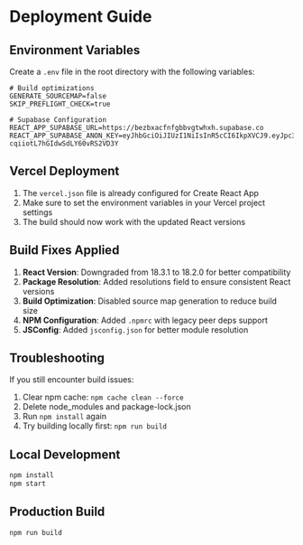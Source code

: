 # Deployment Guide

## Environment Variables

Create a `.env` file in the root directory with the following variables:

```env
# Build optimizations
GENERATE_SOURCEMAP=false
SKIP_PREFLIGHT_CHECK=true

# Supabase Configuration
REACT_APP_SUPABASE_URL=https://bezbxacfnfgbbvgtwhxh.supabase.co
REACT_APP_SUPABASE_ANON_KEY=eyJhbGciOiJIUzI1NiIsInR5cCI6IkpXVCJ9.eyJpc3MiOiJzdXBhYmFzZSIsInJlZiI6ImJlemJ4YWNmbmZnYmJ2Z3R3aHhoIiwicm9sZSI6ImFub24iLCJpYXQiOjE3NTQ0NjI4ODgsImV4cCI6MjA3MDAzODg4OH0.gc5OBKBsjpF8J65-cqiiotL7hGIdwSdLY60vRS2VD3Y
```

## Vercel Deployment

1. The `vercel.json` file is already configured for Create React App
2. Make sure to set the environment variables in your Vercel project settings
3. The build should now work with the updated React versions

## Build Fixes Applied

1. **React Version**: Downgraded from 18.3.1 to 18.2.0 for better compatibility
2. **Package Resolution**: Added resolutions field to ensure consistent React versions
3. **Build Optimization**: Disabled source map generation to reduce build size
4. **NPM Configuration**: Added `.npmrc` with legacy peer deps support
5. **JSConfig**: Added `jsconfig.json` for better module resolution

## Troubleshooting

If you still encounter build issues:

1. Clear npm cache: `npm cache clean --force`
2. Delete node_modules and package-lock.json
3. Run `npm install` again
4. Try building locally first: `npm run build`

## Local Development

```bash
npm install
npm start
```

## Production Build

```bash
npm run build
``` 